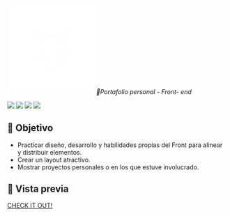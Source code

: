 <img src="./assets/img/Logo_blanco.png" width=200>
<em>🌌Portafolio personal - Front- end </em>
<p align="left">
   <img src="https://img.shields.io/badge/STATUS-PROCESO-yellow">
  <img src="https://img.shields.io/badge/HTML-red">
  <img src="https://img.shields.io/badge/CSS-blue">
  <img src="https://img.shields.io/badge/JavaScript-yellow">
   </p>

   ## 🎯 Objetivo

- Practicar diseño, desarrollo y habilidades propias del Front para alinear y distribuir elementos.
- Crear un layout atractivo.
- Mostrar proyectos personales o en los que estuve involucrado.

## 📸 Vista previa

   <a href="https://brandev103.github.io/Portfolio-BGL/" target="_blank">CHECK IT OUT!</a>
